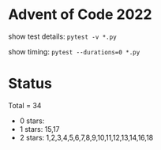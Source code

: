 Advent of Code 2022
===================

show test details:
```pytest -v *.py```

show timing:
```pytest --durations=0 *.py```

Status
======

Total = 34

- 0 stars: 
- 1 stars: 15,17
- 2 stars: 1,2,3,4,5,6,7,8,9,10,11,12,13,14,16,18
